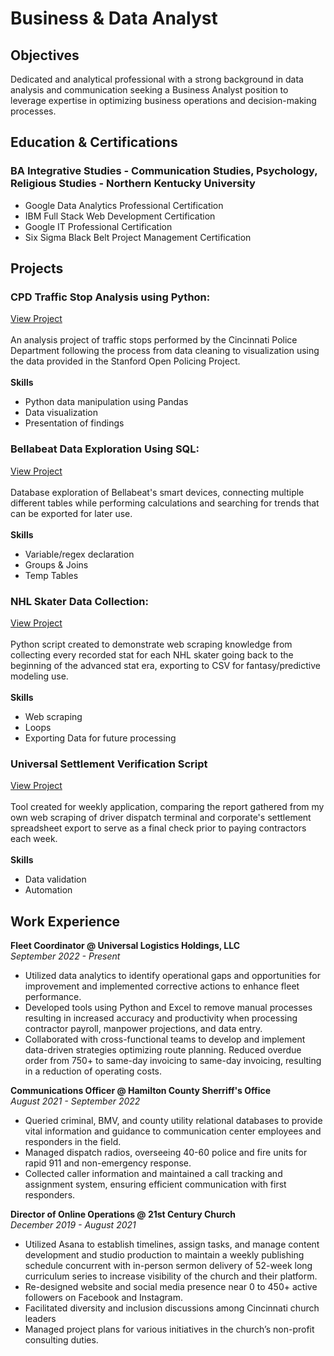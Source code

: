 # Business & Data Analyst

## Objectives
Dedicated and analytical professional with a strong background in data analysis and communication seeking a Business Analyst position to leverage expertise in optimizing business operations and decision-making processes.

## Education & Certifications
### BA Integrative Studies - Communication Studies, Psychology, Religious Studies - Northern Kentucky University
* Google Data Analytics Professional Certification
* IBM Full Stack Web Development Certification
* Google IT Professional Certification
* Six Sigma Black Belt Project Management Certification

## Projects
### CPD Traffic Stop Analysis using Python:
[View Project](https://github.com/Vynl1999/Vynl1999.github.io/blob/21f3f07007157359b005a1acfbb4a96482e0b6f0/Projects/cpd-traffic-stop-data-analysis.ipynb)
<br/><br/>An analysis project of traffic stops performed by the Cincinnati Police Department following the process from data cleaning to visualization using the data provided in the Stanford Open Policing Project. <br/><br/>
**Skills**
* Python data manipulation using Pandas
* Data visualization
* Presentation of findings

### Bellabeat Data Exploration Using SQL:
[View Project](https://github.com/Vynl1999/Vynl1999.github.io/blob/21f3f07007157359b005a1acfbb4a96482e0b6f0/Projects/bellabeat_device_data_sql_analysis.sql)
<br/><br/>Database exploration of Bellabeat's smart devices, connecting multiple different tables while performing calculations and searching for trends that can be exported for later use.<br/><br/>
**Skills**
* Variable/regex declaration
* Groups & Joins
* Temp Tables

### NHL Skater Data Collection:
[View Project](https://github.com/Vynl1999/Vynl1999.github.io/blob/21f3f07007157359b005a1acfbb4a96482e0b6f0/Projects/NHL_Skater_Data/CapFriendly_DataCollection.ipynb)
<br/><br/>Python script created to demonstrate web scraping knowledge from collecting every recorded stat for each NHL skater going back to the beginning of the advanced stat era, exporting to CSV for fantasy/predictive modeling use.<br/><br/>
**Skills**
* Web scraping
* Loops
* Exporting Data for future processing

### Universal Settlement Verification Script
[View Project](https://github.com/Vynl1999/Vynl1999.github.io/blob/21f3f07007157359b005a1acfbb4a96482e0b6f0/Projects/universal-discrepancy-search.ipynb)
<br/><br/>Tool created for weekly application, comparing the report gathered from my own web scraping of driver dispatch terminal and corporate's settlement spreadsheet export to serve as a final check prior to paying contractors each week.<br/><br/>
**Skills**
* Data validation
* Automation

## Work Experience
**Fleet Coordinator @ Universal Logistics Holdings, LLC** <br/>
*September 2022 - Present*
*	Utilized data analytics to identify operational gaps and opportunities for improvement and implemented corrective actions to enhance fleet performance.
*	Developed tools using Python and Excel to remove manual processes resulting in increased accuracy and productivity when processing contractor payroll, manpower projections, and data entry.
*	Collaborated with cross-functional teams to develop and implement data-driven strategies optimizing route planning. Reduced overdue order from 750+ to same-day invoicing to same-day invoicing, resulting in a reduction of operating costs.


**Communications Officer @ Hamilton County Sherriff's Office** <br/>
*August 2021 - September 2022*
*	Queried criminal, BMV, and county utility relational databases to provide vital information and guidance to communication center employees and responders in the field.
*	Managed dispatch radios, overseeing 40-60 police and fire units for rapid 911 and non-emergency response.
*	Collected caller information and maintained a call tracking and assignment system, ensuring efficient communication with first responders. 

**Director of Online Operations @ 21st Century Church** <br/>
*December 2019 - August 2021*
*	Utilized Asana to establish timelines, assign tasks, and manage content development and studio production to maintain a weekly publishing schedule concurrent with in-person sermon delivery of 52-week long curriculum series to increase visibility of the church and their platform.
*	Re-designed website and social media presence near 0 to 450+ active followers on Facebook and Instagram.
*	Facilitated diversity and inclusion discussions among Cincinnati church leaders
*	Managed project plans for various initiatives in the church’s non-profit consulting duties.
